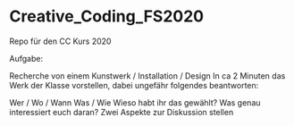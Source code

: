 # Creative_Coding_FS2020
Repo für den CC Kurs 2020

Aufgabe:

Recherche von einem Kunstwerk / Installation / Design
In ca 2 Minuten das Werk der Klasse vorstellen, dabei ungefähr folgendes beantworten:

Wer / Wo / Wann
Was / Wie
Wieso habt ihr das gewählt? Was genau interessiert euch daran?
Zwei Aspekte zur Diskussion stellen
